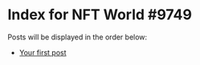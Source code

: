 # Index for NFT World #9749
Posts will be displayed in the order below:

- [Your first post](./001-first.md)


